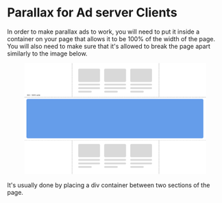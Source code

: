 # Parallax for Ad server Clients

In order to make parallax ads to work, you will need to put it inside a container on your page that allows it to be 100% of the width of the page. You will also need to make sure that it's allowed to break the page apart similarly to the image below.

<figure><img src="../.gitbook/assets/image (1) (1) (1).png" alt=""><figcaption></figcaption></figure>

It's usually done by placing a div container between two sections of the page.
